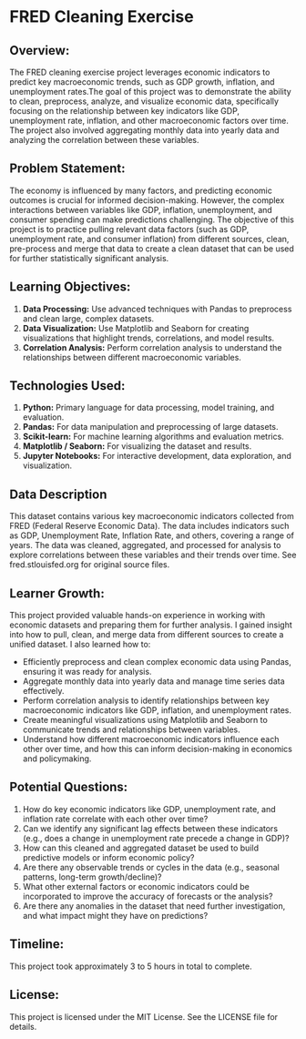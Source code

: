 # FRED Cleaning Exercise 
## Overview: 
The FRED cleaning exercise project leverages  economic indicators to predict key macroeconomic trends, such as GDP growth, inflation, and unemployment rates.The goal of this project was to demonstrate the ability to clean, preprocess, analyze, and visualize economic data, specifically focusing on the relationship between key indicators like GDP, unemployment rate, inflation, and other macroeconomic factors over time. The project also involved aggregating monthly data into yearly data and analyzing the correlation between these variables.
## Problem Statement: 
The economy is influenced by many factors, and predicting economic outcomes is crucial for informed decision-making. However, the complex interactions between variables like GDP, inflation, unemployment, and consumer spending can make predictions challenging. The objective of this project is to practice pulling relevant data factors (such as GDP, unemployment rate, and consumer inflation) from different sources, clean, pre-process and merge that data to create a clean dataset that can be used for further statistically significant analysis. 
## Learning Objectives: 
1. __Data Processing:__ Use advanced techniques with Pandas to preprocess and clean large, complex datasets.
2. __Data Visualization:__ Use Matplotlib and Seaborn for creating visualizations that highlight trends, correlations, and model results.
3. __Correlation Analysis:__ Perform correlation analysis to understand the relationships between different macroeconomic variables.
## Technologies Used:
1. __Python:__ Primary language for data processing, model training, and evaluation.
2. __Pandas:__ For data manipulation and preprocessing of large datasets.
3. __Scikit-learn:__ For machine learning algorithms and evaluation metrics.
4. __Matplotlib / Seaborn:__ For visualizing the dataset and results.
5. __Jupyter Notebooks:__ For interactive development, data exploration, and visualization.

## Data Description
This dataset contains various key macroeconomic indicators collected from FRED (Federal Reserve Economic Data). The data includes indicators such as GDP, Unemployment Rate, Inflation Rate, and others, covering a range of years. The data was cleaned, aggregated, and processed for analysis to explore correlations between these variables and their trends over time. See fred.stlouisfed.org for original source files. 

## Learner Growth: 
This project provided valuable hands-on experience in working with economic datasets and preparing them for further analysis. I gained insight into how to pull, clean, and merge data from different sources to create a unified dataset. I also learned how to:

- Efficiently preprocess and clean complex economic data using Pandas, ensuring it was ready for analysis.
- Aggregate monthly data into yearly data and manage time series data effectively.
- Perform correlation analysis to identify relationships between key macroeconomic indicators like GDP, inflation, and unemployment rates.
- Create meaningful visualizations using Matplotlib and Seaborn to communicate trends and relationships between variables.
- Understand how different macroeconomic indicators influence each other over time, and how this can inform decision-making in economics and policymaking.

## Potential Questions: 
1. How do key economic indicators like GDP, unemployment rate, and inflation rate correlate with each other over time?
2. Can we identify any significant lag effects between these indicators (e.g., does a change in unemployment rate precede a change in GDP)?
3. How can this cleaned and aggregated dataset be used to build predictive models or inform economic policy?
4. Are there any observable trends or cycles in the data (e.g., seasonal patterns, long-term growth/decline)?
5. What other external factors or economic indicators could be incorporated to improve the accuracy of forecasts or the analysis?
6. Are there any anomalies in the dataset that need further investigation, and what impact might they have on predictions?

## Timeline: 
This project took approximately 3 to 5 hours in total to complete. 

## License: 
This project is licensed under the MIT License. See the LICENSE file for details.
